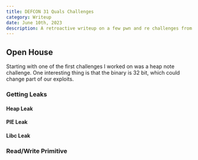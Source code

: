```yaml
---
title: DEFCON 31 Quals Challenges
category: Writeup
date: June 10th, 2023
description: A retroactive writeup on a few pwn and re challenges from DEFCON 31 Quals.
---
```


## Open House

Starting with one of the first challenges I worked on was a
heap note challenge. One interesting thing is that
the binary is 32 bit, which could change part of
our exploits.

### Getting Leaks

#### Heap Leak

#### PIE Leak

#### Libc Leak

### Read/Write Primitive
